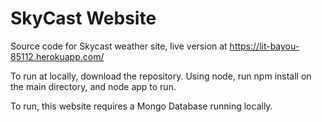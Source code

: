 # SkyCast Website
Source code for Skycast weather site, live version at https://lit-bayou-85112.herokuapp.com/

To run at locally, download the repository. Using node, run npm install on the main directory, and node app to run.

To run, this website requires a Mongo Database running locally.
